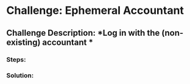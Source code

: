 # Challenge: Ephemeral Accountant
## Challenge Description: *Log in with the (non-existing) accountant *

### Steps: 


### Solution:

